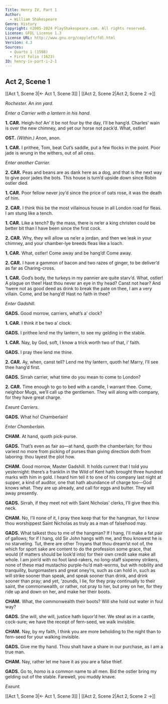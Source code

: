 ```yaml
---
Title: Henry IV, Part 1
Author: 
  - William Shakespeare
Genre: History
Copyright: ©2005-2024 PlayShakespeare.com. All rights reserved.
License: GFDL License 1.3
License URL: http://www.gnu.org/copyleft/fdl.html
Version: 4.3
Sources:
  - Quarto 1 (1598)
  - First Folio (1623)
ID: henry-iv-part-i-2-1
---
```


## Act 2, Scene 1
[[Act 1, Scene 3|← Act 1, Scene 3]] | [[Act 2, Scene 2|Act 2, Scene 2 →]]

*Rochester. An inn yard.*

*Enter a Carrier with a lantern in his hand.*

**1. CAR.**
Heigh-ho! An’ it be not four by the day, I’ll be hang’d. Charles’ wain is over the new chimney, and yet our horse not pack’d. What, ostler!

**OST.**
*(Within.)*
Anon, anon.

**1. CAR.**
I prithee, Tom, beat Cut’s saddle, put a few flocks in the point. Poor jade is wrung in the withers, out of all cess.

*Enter another Carrier.*

**2. CAR.**
Peas and beans are as dank here as a dog, and that is the next way to give poor jades the bots. This house is turn’d upside down since Robin ostler died.

**1. CAR.**
Poor fellow never joy’d since the price of oats rose, it was the death of him.

**2. CAR.**
I think this be the most villainous house in all London road for fleas. I am stung like a tench.

**1. CAR.**
Like a tench? By the mass, there is ne’er a king christen could be better bit than I have been since the first cock.

**2. CAR.**
Why, they will allow us ne’er a jordan, and then we leak in your chimney, and your chamber-lye breeds fleas like a loach.

**1. CAR.**
What, ostler! Come away and be hang’d! Come away.

**2. CAR.**
I have a gammon of bacon and two razes of ginger, to be deliver’d as far as Charing-cross.

**1. CAR.**
God’s body, the turkeys in my pannier are quite starv’d. What, ostler! A plague on thee! Hast thou never an eye in thy head? Canst not hear? And ’twere not as good deed as drink to break the pate on thee, I am a very villain. Come, and be hang’d! Hast no faith in thee?

*Enter Gadshill.*

**GADS.**
Good morrow, carriers, what’s a’ clock?

**1. CAR.**
I think it be two a’ clock.

**GADS.**
I prithee lend me thy lantern, to see my gelding in the stable.

**1. CAR.**
Nay, by God, soft, I know a trick worth two of that, i’ faith.

**GADS.**
I pray thee lend me thine.

**2. CAR.**
Ay, when, canst tell? Lend me thy lantern, quoth he! Marry, I’ll see thee hang’d first.

**GADS.**
Sirrah carrier, what time do you mean to come to London?

**2. CAR.**
Time enough to go to bed with a candle, I warrant thee. Come, neighbor Mugs, we’ll call up the gentlemen. They will along with company, for they have great charge.

*Exeunt Carriers.*

**GADS.**
What ho! Chamberlain!

*Enter Chamberlain.*

**CHAM.**
At hand, quoth pick-purse.

**GADS.**
That’s even as fair as—at hand, quoth the chamberlain; for thou variest no more from picking of purses than giving direction doth from laboring: thou layest the plot how.

**CHAM.**
Good morrow, Master Gadshill. It holds current that I told you yesternight: there’s a franklin in the Wild of Kent hath brought three hundred marks with him in gold. I heard him tell it to one of his company last night at supper, a kind of auditor, one that hath abundance of charge too—God knows what. They are up already, and call for eggs and butter. They will away presently.

**GADS.**
Sirrah, if they meet not with Saint Nicholas’ clerks, I’ll give thee this neck.

**CHAM.**
No, I’ll none of it, I pray thee keep that for the hangman, for I know thou worshippest Saint Nicholas as truly as a man of falsehood may.

**GADS.**
What talkest thou to me of the hangman? If I hang, I’ll make a fat pair of gallows; for if I hang, old Sir John hangs with me, and thou knowest he is no starveling. Tut, there are other Troyans that thou dream’st not of, the which for sport sake are content to do the profession some grace, that would (if matters should be look’d into) for their own credit sake make all whole. I am join’d with no foot land-rakers, no long-staff sixpenny strikers, none of these mad mustachio purple-hu’d malt-worms, but with nobility and tranquility, burgomasters and great oney’rs, such as can hold in, such as will strike sooner than speak, and speak sooner than drink, and drink sooner than pray; and yet, ’zounds, I lie, for they pray continually to their saint, the commonwealth, or rather, not pray to her, but prey on her, for they ride up and down on her, and make her their boots.

**CHAM.**
What, the commonwealth their boots? Will she hold out water in foul way?

**GADS.**
She will, she will, justice hath liquor’d her. We steal as in a castle, cock-sure; we have the receipt of fern-seed, we walk invisible.

**CHAM.**
Nay, by my faith, I think you are more beholding to the night than to fern-seed for your walking invisible.

**GADS.**
Give me thy hand. Thou shalt have a share in our purchase, as I am a true man.

**CHAM.**
Nay, rather let me have it as you are a false thief.

**GADS.**
Go to, *homo* is a common name to all men. Bid the ostler bring my gelding out of the stable. Farewell, you muddy knave.

*Exeunt.*

[[Act 1, Scene 3|← Act 1, Scene 3]] | [[Act 2, Scene 2|Act 2, Scene 2 →]]